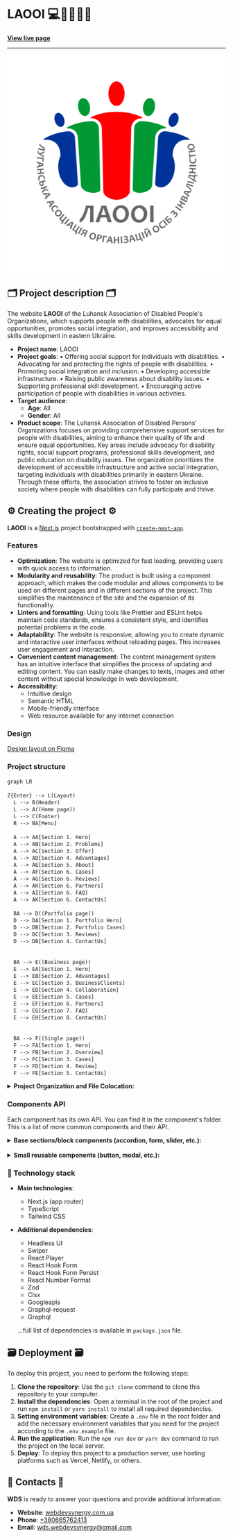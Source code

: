 # LAOOI 💻🧩👨🏿‍💻

**[View live page](https://laooi.org/)**

---

![Site image](./public/meta/og-image.jpg)

## 🗂️ Project description 🗂️

The website **LAOOI** of the Luhansk Association of Disabled People's
Organizations, which supports people with disabilities, advocates for equal
opportunities, promotes social integration, and improves accessibility and
skills development in eastern Ukraine.

- **Project name**: LAOOI
- **Project goals**: • Offering social support for individuals with
  disabilities. • Advocating for and protecting the rights of people with
  disabilities. • Promoting social integration and inclusion. • Developing
  accessible infrastructure. • Raising public awareness about disability issues.
  • Supporting professional skill development. • Encouraging active
  participation of people with disabilities in various activities.
- **Target audience**:
  - **Age**: All
  - **Gender**: All
- **Product scope**: The Luhansk Association of Disabled Persons’ Organizations
  focuses on providing comprehensive support services for people with
  disabilities, aiming to enhance their quality of life and ensure equal
  opportunities. Key areas include advocacy for disability rights, social
  support programs, professional skills development, and public education on
  disability issues. The organization prioritizes the development of accessible
  infrastructure and active social integration, targeting individuals with
  disabilities primarily in eastern Ukraine. Through these efforts, the
  association strives to foster an inclusive society where people with
  disabilities can fully participate and thrive.

## ⚙️ Creating the project ⚙️

**LAOOI** is a [Next.js](https://nextjs.org/) project bootstrapped with
[`create-next-app`](https://github.com/vercel/next.js/tree/canary/packages/create-next-app).

### Features

- **Optimization**: The website is optimized for fast loading, providing users
  with quick access to information.
- **Modularity and reusability**: The product is built using a component
  approach, which makes the code modular and allows components to be used on
  different pages and in different sections of the project. This simplifies the
  maintenance of the site and the expansion of its functionality.
- **Linters and formatting**: Using tools like Prettier and ESLint helps
  maintain code standards, ensures a consistent style, and identifies potential
  problems in the code.
- **Adaptability**: The website is responsive, allowing you to create dynamic
  and interactive user interfaces without reloading pages. This increases user
  engagement and interaction.
- **Convenient content management**: The content management system has an
  intuitive interface that simplifies the process of updating and editing
  content. You can easily make changes to texts, images and other content
  without special knowledge in web development.
- **Accessibility**:
  - Intuitive design
  - Semantic HTML
  - Mobile-friendly interface
  - Web resource available for any internet connection

### Design

[Design layout on Figma](https://www.figma.com/design/v3lhwJRtxWSqhLP4KkTNgk/Сайт-для-ЛАООІ?node-id=2-10&t=tTa3RbrP3hQlmQOc-1)

### Project structure

```mermaid
graph LR

Z{Enter} --> L(Layout)
  L --> B(Header)
  L --> A((Home page))
  L --> C(Footer)
  B --> BA[Menu]

  A --> AA[Section 1. Hero]
  A --> AB[Section 2. Problems]
  A --> AC[Section 3. Offer]
  A --> AD[Section 4. Advantages]
  A --> AE[Section 5. About]
  A --> AF[Section 6. Cases]
  A --> AG[Section 6. Reviews]
  A --> AH[Section 6. Partners]
  A --> AI[Section 6. FAQ]
  A --> AK[Section 6. ContactUs]

  BA --> D((Portfolio page))
  D --> DA[Section 1. Portfolio Hero]
  D --> DB[Section 2. Portfolio Cases]
  D --> DC[Section 3. Reviews]
  D --> DB[Section 4. ContactUs]


  BA --> E((Business page))
  E --> EA[Section 1. Hero]
  E --> EB[Section 2. Advantages]
  E --> EC[Section 3. BusinessClients]
  E --> ED[Section 4. Collaboration]
  E --> EE[Section 5. Cases]
  E --> EF[Section 6. Partners]
  E --> EG[Section 7. FAQ]
  E --> EH[Section 8. ContactUs]


  BA --> F((Single page))
  F --> FA[Section 1. Hero]
  F --> FB[Section 2. Overview]
  F --> FC[Section 3. Cases]
  F --> FD[Section 4. Review]
  F --> FE[Section 5. ContactUs]

```

<details>

<summary><b>Project Organization and File Colocation: </b></summary>

<br/>

```

|-- public -> static files
|-- src -> source directory with the main application code
  |-- actions -> asynchronous functions that are executed on the server
  |-- app -> pages and routing
    |-- / --> routing group for main UI
    |-- (portfolio) --> routing group for portfolio UI
    |-- (business) --> routing group for business UI
    |-- (single-page) --> routing group for dynamic page UI
  |-- components -> folder with reusable components
    |-- base -> base sections/block components (accordion, form, slider, etc.)
    |-- ui -> small reusable components (button, modal, etc.)
      |-- NameComponent -> folders for each component
        |-- NameComponent.tsx -> main component
        |-- NameComponent.module.css -> file for special components styles
        |-- index.ts -> file for re-export
        |-- types.ts -> file for special components types (props)
  |-- layout -> components that are used as a main template (header, footer)
  |-- sections -> folder with section components
  |-- data -> static data for the project (json)
  |-- types -> folder with reusable type definitions
  |-- utils -> additional reusable functions

```

</details>

### Components API

Each component has its own API. You can find it in the component's folder. This
is a list of more common components and their API.

<details>

<summary><b>Base sections/block components (accordion, form, slider, etc.): </b></summary>

<br/>

- #### AccessMenu

The component is a drop-down menu that contains buttons for controlling text
magnification, using grayscale, and underlining links throughout the site.

| Prop   | Default     | Description                                                    |
| ------ | ----------- | -------------------------------------------------------------- |
| `dict` | `undefined` | required, `IDictionary`, data stored in the project dictionary |

- #### AccordionMenu

A component that creates a list of collapsible link items, allowing users to
expand or collapse nested links.

| Prop          | Default     | Description                                                                                                                     |
| ------------- | ----------- | ------------------------------------------------------------------------------------------------------------------------------- |
| `children`    | `undefined` | required, Built-in ReactNode components                                                                                         |
| `data`        | `undefined` | required, `Array<{ title: string; name: string }>` - an array of objects containing `title` and `name` for each accordion item. |
| `handleClose` | `undefined` | required, A callback function that is triggered to close the accordion menu. It does not take any parameters.                   |

- #### BlogGallery

The `BlogGallery` component is designed to display a collection of blog posts in
a responsive grid format. If no posts are available, it renders a fallback
message with a description. Each post is displayed using the `PostCard`
component.

| Prop            | Default     | Description                                                                               |
| --------------- | ----------- | ----------------------------------------------------------------------------------------- |
| `posts`         | `undefined` | **Required**. An array of post objects to be displayed in the gallery.                    |
| `lang`          | `undefined` | **Required**. The language code for the content, used for localization in the `PostCard`. |
| `readMoreLabel` | `undefined` | **Required**. A string label for the "Read More" button displayed in each `PostCard`.     |
| `notFoundDescr` | `undefined` | **Required**. A string description to display when no posts are available in the gallery. |
| `pageName`      | `undefined` | **Required**. The name of the page, passed to the `PostCard` for contextual rendering.    |
| `labelTitle`    | `undefined` | An optional string displayed as a title or label in the `PostCard`.                       |

- #### ContactsForm

The `ContactsForm` component is a dynamic and customizable form used for
collecting user information and sending emails. It provides built-in validation,
persistence, and notification features.

| Prop   | Type   | Default     | Description                                                           |
| ------ | ------ | ----------- | --------------------------------------------------------------------- |
| `data` | Object | `undefined` | Required. Configuration object for form labels, fields, and messages. |

`data` Object Structure

| Field            | Type            | Description                                                        |
| ---------------- | --------------- | ------------------------------------------------------------------ |
| `formLabel`      | `string`        | The text displayed as the form's label at the top.                 |
| `submitBtnLabel` | `string`        | The text displayed on the submit button.                           |
| `inputs`         | `Array<Object>` | Array of input field configurations (e.g., name, email, phone).    |
| `select`         | `Object`        | Configuration for the dropdown field (e.g., options, placeholder). |
| `textArea`       | `Object`        | Configuration for the textarea field (e.g., name, label).          |
| `successSubmit`  | `string`        | Message displayed when the form submission is successful.          |
| `errorSubmit`    | `string`        | Message displayed when there is an error during submission.        |

- #### ContactSocials Component

The `ContactSocials` component renders a list of social media links with
corresponding icons. It is designed to be used in contact sections of a website,
providing quick access to social profiles.

| Prop    | Type   | Default     | Description                                                   |
| ------- | ------ | ----------- | ------------------------------------------------------------- |
| `links` | Array  | `undefined` | Required. An array of objects containing social link details. |
| `title` | String | `undefined` | Required. The title displayed above the list of social links. |

`links` Array Structure

Each item in the `links` array should have the following structure:

| Field           | Type   | Description                                                 |
| --------------- | ------ | ----------------------------------------------------------- |
| `label`         | String | The label displayed for the social link (e.g., "Facebook"). |
| `settings.href` | String | The URL for the social link.                                |

- #### DocumentsCategoryList

The `DocumentsCategoryList` component is designed to display a list of documents
categorized under a specific title. Each document is displayed using the
`DocumentCard` component. If no documents are provided, the component does not
render anything.

| Prop            | Default     | Description                                                                                |
| --------------- | ----------- | ------------------------------------------------------------------------------------------ |
| `categoryTitle` | `undefined` | **Required**. The title of the category displayed above the list of documents.             |
| `documents`     | `undefined` | **Required**. An array of document objects to be displayed in the list.                    |
| `fileLinks`     | `undefined` | **Required**. An object containing file link data passed to each `DocumentCard` component. |

- #### FooterBasement

A component that displays the footer's bottom section, including policy text,
copyright information, and links to the design and development credits. This
component adapts to different screen sizes by arranging content in a column
layout on smaller screens and switching to a row layout on larger screens.

| Prop         | Type                 | Default     | Description                                                                                    |
| ------------ | -------------------- | ----------- | ---------------------------------------------------------------------------------------------- |
| `data`       | `FooterBasementData` | `undefined` | **required**, an object containing `policy`, `designer`, and `developers` text content.        |
| `staticData` | `StaticFooterData`   | `undefined` | **required**, an object containing `organization`, `designUrl`, `developUrl`, and `policyUrl`. |
| `lang`       | `string`             | `undefined` | **required**, the language code to dynamically construct the policy link URL.                  |

- #### FooterSocialList

A component that displays a list of social media links with associated icons,
along with a call-to-action link. This component is responsive and adapts its
layout based on screen size.

| Prop        | Type                 | Default     | Description                                                                 |
| ----------- | -------------------- | ----------- | --------------------------------------------------------------------------- |
| `title`     | `string`             | `undefined` | **required**, the heading displayed above the social links.                 |
| `data`      | `FooterSocialItem[]` | `undefined` | **required**, an array of objects containing social media link information. |
| `linkTitle` | `string`             | `undefined` | **required**, the text for the call-to-action link.                         |
| `lang`      | `string`             | `undefined` | **required**, the language code to construct the contact page URL.          |

- #### MainNavList

A component that renders the main navigation of a site with embedded links

| Prop          | Default     | Description                                                                                                                                                           |
| ------------- | ----------- | --------------------------------------------------------------------------------------------------------------------------------------------------------------------- |
| `lang`        | `undefined` | required, `string`, current site language                                                                                                                             |
| `mainNav`     | `undefined` | required, `Array<{ name: string; href: string, embedded?: IMainNavEmbedded[] }>` - an array of objects containing `name` and `href` and `embedded` for each nav item. |
| `handleClose` | `undefined` | required, A callback function that is triggered to close the accordion menu. It does not take any parameters.                                                         |

- #### MediaList

The `MediaList` component is designed to display a list of media items in either
a "gallery" or "main" layout. Each media item is rendered using the `MediaCard`
component. If no items are available, a fallback message is displayed.

| Prop            | Default     | Description                                                                    |
| --------------- | ----------- | ------------------------------------------------------------------------------ |
| `items`         | `undefined` | **Required**. An array of media items to be displayed.                         |
| `type`          | `'gallery'` | The layout type of the media list. Options: `'gallery'` (default) or `'main'`. |
| `notFoundDescr` | `undefined` | An optional string description displayed when no items are available.          |

- #### MobileMenu

A component that renders the main navigation and language switcher on mobile and
tablet devices

| Prop       | Default     | Description                                                                                                                                                           |
| ---------- | ----------- | --------------------------------------------------------------------------------------------------------------------------------------------------------------------- |
| `dict`     | `undefined` | required, `IDictionary`, data stored in the project dictionary                                                                                                        |
| `children` | `undefined` | required, Built-in ReactNode components                                                                                                                               |
| `logoAlt`  | `undefined` | required, `string`, img description                                                                                                                                   |
| `lang`     | `undefined` | required, `string`, current site language                                                                                                                             |
| `mainNav`  | `undefined` | required, `Array<{ name: string; href: string, embedded?: IMainNavEmbedded[] }>` - an array of objects containing `name` and `href` and `embedded` for each nav item. |

- #### PartnersSliderWrap

Wrapper component for the slider in the partners section

| Prop        | Default     | Description                                                                                                                        |
| ----------- | ----------- | ---------------------------------------------------------------------------------------------------------------------------------- |
| `data`      | `undefined` | required, required, `Array<{ img: string; name: string}>` - an array of objects containing `img` and `name` for each partner item. |
| `className` | `undefined` | optional, `string`, adds custom css class to the Button component.                                                                 |

- #### TargetSliderWrap

Wrapper component for the slider in the target section

| Prop           | Default     | Description                                                                                                |
| -------------- | ----------- | ---------------------------------------------------------------------------------------------------------- |
| `targetGroups` | `undefined` | required, required, `Array<{ text: string}>` - an array of objects containing `text` for each target item. |
| `className`    | `undefined` | optional, `string`, adds custom css class to the Button component.                                         |

- #### PostSliderWrap

The `PostSliderWrap` component is a wrapper for a slider component designed to
display a collection of post-related images. It utilizes the `Slider` component
and renders each image using the `PostImageSlide` component.

| Prop        | Default     | Description                                                                    |
| ----------- | ----------- | ------------------------------------------------------------------------------ |
| `data`      | `undefined` | **Required**. An array of image objects containing `src` (URL) and `alt` text. |
| `className` | `undefined` | An optional CSS class string for additional customization of the component.    |

- #### DocumentsCategoryList

The `DocumentsCategoryList` component displays a categorized list of documents
with a title. Each document is rendered using the `DocumentCard` component, and
documents are sorted based on their `index` property before rendering.

| Prop            | Default     | Description                                                                               |
| --------------- | ----------- | ----------------------------------------------------------------------------------------- |
| `categoryTitle` | `undefined` | Required. A string representing the title of the document category.                       |
| `documents`     | `undefined` | Required. An array of document objects, each containing details like `title` and `index`. |
| `fileLinks`     | `undefined` | Optional. An array of file links associated with the documents.                           |

</details>

<br/>

<details>

<summary><b>Small reusable components (button, modal, etc.):</b></summary>

<br/>

- #### Accordion

A component that renders a list of collapsible accordion items, allowing users
to expand or collapse content sections.

| Prop        | Default     | Description                                                                                                                     |
| ----------- | ----------- | ------------------------------------------------------------------------------------------------------------------------------- |
| `data`      | `undefined` | required, `Array<{ title: string; text: string }>` - an array of objects containing `title` and `text` for each accordion item. |
| `className` | `undefined` | optional, `string`, adds custom css class to the Button component.                                                              |

- #### ActivitiesCard

A component that displays a card with a numeric counter and descriptive text.
The counter is animated on larger screens and formatted as a static number on
smaller screens. This component is responsive and adapts its layout based on
screen size.

| Prop       | Type     | Default     | Description                                                    |
| ---------- | -------- | ----------- | -------------------------------------------------------------- |
| `quantity` | `number` | `undefined` | **required**, the numeric value to be displayed.               |
| `text`     | `string` | `undefined` | **required**, the descriptive text displayed below the number. |

- #### ## AdvisorCard

A component that displays an advisor's profile with their photo, name, location,
phone number, and a link to their profile page. The component is responsive and
adapts its layout for different screen sizes.

| Prop      | Type     | Default     | Description                                                  |
| --------- | -------- | ----------- | ------------------------------------------------------------ |
| `advisor` | `object` | `undefined` | **required**                                                 |
| `lang`    | `string` | `undefined` | **required**, the language code for generating profile URLs. |
| `link`    | `object` | `undefined` | **required**, contains `path` and `label` for profile links. |

`advisor` Object Structure

| Field   | Type   | Description                            |
| ------- | ------ | -------------------------------------- |
| `photo` | String | The URL of the advisor's photo.        |
| `alt`   | String | The alt text for the advisor's photo.  |
| `name`  | String | The advisor's full name.               |
| `city`  | String | The city where the advisor is located. |
| `phone` | String | The advisor's phone number.            |

- #### MCounter

The `MCounter` component is an animated counter that smoothly transitions
between numerical values when it enters the viewport. It uses the
`framer-motion` library for animations.

| Prop        | Default | Description                                                                               |
| ----------- | ------- | ----------------------------------------------------------------------------------------- |
| `value`     | `0`     | **Required**. The target numerical value for the counter.                                 |
| `direction` | `'up'`  | Determines the animation direction: `'up'` for counting up or `'down'` for counting down. |
| `className` | `null`  | An optional CSS class string for styling the counter.                                     |

- #### MWrap

The `MWrap` component is a wrapper that animates its children into view using
`framer-motion`. It provides a smooth transition from an off-screen position to
their final position on the page.

| Prop       | Default | Description                                                  |
| ---------- | ------- | ------------------------------------------------------------ |
| `children` | `null`  | **Required**. React nodes to be rendered inside the wrapper. |

- #### ButtonLink Component

The `ButtonLink` component is a versatile button and link component designed for
consistency and reusability in UI. It supports multiple styles, configurations,
and functionality while maintaining a clean API.

| Name         | Type          | Default         | Description                                                              |
| ------------ | ------------- | --------------- | ------------------------------------------------------------------------ | --------------------------------------------------------------------- | ----------- | ---------------------------------------------- |
| `children`   | `ReactNode`   | Required        | Content inside the button or link, such as text or icons.                |
| `typeStyle`  | `'primary'    | 'secondary'     | 'light'                                                                  | 'transparent'`                                                        | `'primary'` | Determines the style variant of the component. |
| `type`       | `'button'     | 'link'`         | Required                                                                 | Specifies if the component should render as a `<button>` or `<Link>`. |
| `settings`   | `LinkSettings | ButtonSettings` | Required                                                                 | Configuration for the action or navigation (depends on `type`).       |
| `disabled`   | `boolean`     | `false`         | Disables the button (only applicable if `type` is `'button'`).           |
| `icon`       | `boolean`     | `true`          | Toggles the display of the arrow icon.                                   |
| `teamCard`   | `boolean`     | `false`         | Modifies the icon rotation, used in special contexts (e.g., team cards). |
| `isExpanded` | `boolean`     | `false`         | Adjusts the icon rotation to indicate expanded or collapsed states.      |
| `className`  | `string`      | `''`            | Additional custom classes for styling the component.                     |

# Styles Variants

The `typeStyle` prop controls the visual style of the component:

| Variant       | Description                                                              |
| ------------- | ------------------------------------------------------------------------ |
| `primary`     | Dark accent background with hover/focus states for primary actions.      |
| `secondary`   | Lighter accent background with hover/focus states for secondary actions. |
| `light`       | Light text on a slate background for less prominent actions.             |
| `transparent` | Transparent button with text emphasis for minimal UI interactions.       |

- #### CategorySelect

The `CategorySelect` component provides a dropdown menu for selecting a category
of posts (e.g., news, articles, events). It uses React state, Next.js hooks, and
URL query parameters to synchronize the selected category with the URL, enabling
the category selection to persist across page reloads.

| Prop               | Type     | Default | Description                                                                                             |
| ------------------ | -------- | ------- | ------------------------------------------------------------------------------------------------------- |
| `selectPostByType` | `object` | —       | **Required.** Contains the title and options for post categories (`news`, `articles`, `events`, `all`). |

- #### CircleButton

A circular button component designed to display content within a round button
and handle click actions.

| Prop        | Default     | Description                                                                                      |
| ----------- | ----------- | ------------------------------------------------------------------------------------------------ |
| `children`  | `undefined` | required, `ReactNode`, defines the content inside the button                                     |
| `action`    | `undefined` | required, `() => void`, function triggered when the button is clicked                            |
| `className` | `undefined` | optional, `string`, adds a custom CSS class to the CircleButton component for additional styling |

- #### DateStamp

The `DateStamp` component is a simple wrapper used to display a date or
timestamp in a styled `<p>` element. It is typically used to render text-based
date information with consistent styling.

| Prop       | Default     | Description                                                                               |
| ---------- | ----------- | ----------------------------------------------------------------------------------------- |
| `children` | `undefined` | Required. The content to be rendered inside the component, typically a date or timestamp. |

- #### DocumentCard

The `DocumentCard` component displays document information with options to view
and download a file. It includes styling, icons, and links for user interaction.

| Prop        | Default     | Description                                                                                   |
| ----------- | ----------- | --------------------------------------------------------------------------------------------- |
| `doc`       | `undefined` | Required. An object containing document details: `title` (string) and `fileUrl` (string).     |
| `fileLinks` | `undefined` | Required. An object containing labels for the links: `openFileLabel` and `downloadFileLabel`. |

- #### DropdownMenu

The component is a drop-down menu that can contain button or link elements.

| Prop             | Default        | Description                                                                             |
| ---------------- | -------------- | --------------------------------------------------------------------------------------- |
| `children`       | `undefined`    | required, `ReactNode`, accepts a button component that will open a menu when clicked    |
| `dataForButtons` | `undefined`    | optional, `Array`, array of objects with settings and data of menu button elements      |
| `dataForLinks`   | `undefined`    | optional, `Array`, array of objects with settings and data of menu link items           |
| `menuPosition`   | `bottom start` | optional, `string`, a line with a list of pages from which the menu location is counted |

- #### FooterNavList

A component that displays a list of navigation links in the footer section. It
presents a title for the navigation group and renders each link as a clickable
item.

| Prop       | Default     | Description                                                                                                                                                         |
| ---------- | ----------- | ------------------------------------------------------------------------------------------------------------------------------------------------------------------- |
| `children` | `undefined` | **required**, `ReactNode`, the title displayed for the navigation list.                                                                                             |
| `data`     | `[]`        | **required**, `IFooterNavEmbedded[]`, an array of objects containing the navigation links. Each object must include `name` (string) and `href` (string) properties. |
| `lang`     | `undefined` | required, `string`, current site language                                                                                                                           |

- #### FormField

The `FormField` component renders an input field for forms, including
validation, error handling, and accessibility features. It is designed to be
flexible and customizable for various types of form inputs.

| Prop       | Type   | Default     | Description                                                                            |
| ---------- | ------ | ----------- | -------------------------------------------------------------------------------------- |
| `config`   | Object | `undefined` | **Required.** Configuration object containing field properties such as type and label. |
| `register` | Func   | `undefined` | **Required.** A function from `react-hook-form` for registering the input field.       |
| `errors`   | Object | `undefined` | **Optional.** An object from `react-hook-form` containing validation errors.           |
| `trigger`  | Func   | `undefined` | **Optional.** A function from `react-hook-form` to trigger field validation.           |

config Object Structure

| Field               | Type   | Description                                                           |
| ------------------- | ------ | --------------------------------------------------------------------- |
| `type`              | String | The type of the input (e.g., `text`, `email`, `tel`).                 |
| `label`             | String | The label displayed for the input field.                              |
| `name`              | String | The name of the field (used for `react-hook-form` registration).      |
| `placeholder`       | String | Placeholder text for the input field.                                 |
| `validationOptions` | Object | Validation options (e.g., `required`, `pattern`) for the input field. |

- #### FormSelect

The `FormSelect` component renders a custom select dropdown with enhanced
accessibility, validation, and interactivity. It is designed for seamless
integration into forms using `react-hook-form`.

| Prop       | Type     | Default     | Description                                                                       |
| ---------- | -------- | ----------- | --------------------------------------------------------------------------------- |
| `data`     | Object   | `undefined` | **Required.** Configuration object containing options, labels, and placeholders.  |
| `register` | Function | `undefined` | **Required.** A function from `react-hook-form` for registering the select field. |
| `setValue` | Function | `undefined` | **Required.** A function from `react-hook-form` to set the field value.           |
| `errors`   | Object   | `undefined` | **Optional.** An object from `react-hook-form` containing validation errors.      |
| `trigger`  | Function | `undefined` | **Optional.** A function from `react-hook-form` to trigger field validation.      |
| `required` | Boolean  | `true`      | **Optional.** Determines if the field is required. Default is `true`.             |

data Object Structure

| Field         | Type   | Description                                                                                  |
| ------------- | ------ | -------------------------------------------------------------------------------------------- |
| `name`        | String | Name of the field (used for registration).                                                   |
| `title`       | String | Label displayed for the select field.                                                        |
| `placeholder` | String | Placeholder text displayed when no option is selected.                                       |
| `options`     | Array  | List of options. Each option is an object with `value`, `label`, and optional `description`. |
| `description` | String | Fallback description displayed below the select field.                                       |
| `errorText`   | String | Error message displayed when validation fails.                                               |

- #### FormTextField Component

The `FormTextField` component renders a customizable multiline text input field
for forms, integrating validation and real-time character count functionality.
It is designed for use with `react-hook-form`.

| Prop       | Type     | Default     | Description                                                                            |
| ---------- | -------- | ----------- | -------------------------------------------------------------------------------------- |
| `config`   | Object   | `undefined` | **Required.** Configuration object containing field details like label and validation. |
| `register` | Function | `undefined` | **Required.** A function from `react-hook-form` to register the text field.            |
| `errors`   | Object   | `undefined` | **Optional.** An object from `react-hook-form` containing validation errors.           |
| `trigger`  | Function | `undefined` | **Optional.** A function from `react-hook-form` to trigger field validation.           |

- #### Gallery

Component for displaying image cards for sections

| Prop   | Default     | Description                                                                                                                     |
| ------ | ----------- | ------------------------------------------------------------------------------------------------------------------------------- |
| `data` | `undefined` | required, required, `Array<{ src: string; alt: string}>` - an array of objects containing `src` and `alt` for each target item. |

- #### GallerySearchInput

The `GallerySearchInput` component provides a search input for filtering content
in a gallery. It manages user input, updates the URL query parameters
dynamically, and synchronizes with the browser's navigation state.

| Prop          | Default     | Description                                         |
| ------------- | ----------- | --------------------------------------------------- |
| `placeholder` | `undefined` | Required. A string that sets the input placeholder. |

- #### LangSwitcher

A component that displays the current site language and provides the ability to
change languages ​​to Ukrainian or English

| Prop       | Default     | Description                                    |
| ---------- | ----------- | ---------------------------------------------- |
| `lang`     | `undefined` | required, `string`, current site language      |
| `langCode` | `undefined` | required, `string`, static data, language code |

- #### Logo

Company Logo component, the logo image is wrapped in a link that leads to the
main page of the site

| Prop             | Default     | Description                                                                               |
| ---------------- | ----------- | ----------------------------------------------------------------------------------------- |
| `lang`           | `undefined` | required, `string`, current site language                                                 |
| `logoAlt`        | `undefined` | required, `string`, static data, description of the company logo image                    |
| `classNameImage` | `undefined` | optional, `string`, adds a custom CSS class to the link component for additional styling  |
| `classNameLink`  | `undefined` | optional, `string`, adds a custom CSS class to the image component for additional styling |

- #### Loader Component

The `Loader` component is a simple and customizable loading spinner built using
the `react-loader-spinner` library. It is ideal for indicating loading states in
your application.

| Prop          | Type    | Default | Description                                                           |
| ------------- | ------- | ------- | --------------------------------------------------------------------- |
| `color`       | String  | `grey`  | **Optional.** Defines the color of the loader's stroke.               |
| `size`        | Number  | `96`    | **Optional.** Specifies the width and height of the loader in pixels. |
| `strokeWidth` | Number  | `5`     | **Optional.** Sets the thickness of the loader's stroke.              |
| `visible`     | Boolean | `true`  | **Optional.** Controls whether the loader is visible or hidden.       |

- #### MediaCard Component

The `MediaCard` component is a responsive and interactive media link card. It
displays an image with a descriptive overlay, making it suitable for showcasing
links to external resources or media.

| Name       | Type     | Default  | Description                                             |
| ---------- | -------- | -------- | ------------------------------------------------------- |
| `imageUrl` | `string` | Required | The URL of the image to display in the card.            |
| `imageAlt` | `string` | Required | Alternative text for the image, used for accessibility. |
| `link`     | `string` | Required | The URL the card navigates to when clicked.             |

- #### NavEmbeddedLink

Component - main navigation nested link

| Prop          | Default     | Description                                                                                                   |
| ------------- | ----------- | ------------------------------------------------------------------------------------------------------------- |
| `data`        | `undefined` | required, `IMainNavEmbedded[]` - an array of objects for each nav item.                                       |
| `handleClose` | `undefined` | required, A callback function that is triggered to close the accordion menu. It does not take any parameters. |

- #### Pagination

The `Pagination` component provides navigation controls for paginated content.
It dynamically generates and renders page numbers while handling navigation
through query parameters.

| Prop          | Type     | Default | Description                                 |
| ------------- | -------- | ------- | ------------------------------------------- |
| `currentPage` | `number` | —       | Required. The currently active page.        |
| `totalPages`  | `number` | —       | Required. Total number of pages to display. |

- #### PartnersCard

Component card for the Partners section

| Prop   | Default     | Description                                      |
| ------ | ----------- | ------------------------------------------------ |
| `img`  | `undefined` | required, `string`, path to img                  |
| `name` | `undefined` | required, `string`, company name                 |
| `link` | `undefined` | required, `string`, link to an external resource |

- #### PostCard Component

The `PostCard` component is designed to display blog or gallery posts with
essential information, including an image (with a fallback), a title,
description, and metadata like the post date and label. It links to a detailed
page for each post, with a clean layout that adapts to various screen sizes.

| Name            | Type                   | Default  | Description                                                         |
| --------------- | ---------------------- | -------- | ------------------------------------------------------------------- | --------------------- |
| `post`          | `IPostBlogGalleryPage` | Required | An object containing the details of the post (image, title, etc.).  |
| `lang`          | `'uk'                  | 'en'`    | Required                                                            | Language of the page. |
| `readMoreLabel` | `string`               | Required | Text label for the "Read More" link.                                |
| `pageName`      | `string`               | Required | The name of the page for the post link (e.g., 'blog' or 'gallery'). |
| `labelTitle`    | `string`               | Optional | Custom label title displayed along with deadline (if applicable).   |

- #### Post Object

The `post` prop is an object with the following structure:

| Field      | Type     | Description                                                                                           |
| ---------- | -------- | ----------------------------------------------------------------------------------------------------- |
| `image`    | `string` | The URL of the post's preview image. If not provided, a default placeholder is displayed.             |
| `imageAlt` | `string` | Alternative text for the image.                                                                       |
| `label`    | `string` | The label or tag displayed over the image.                                                            |
| `title`    | `string` | The title of the post. Displayed as a clickable heading.                                              |
| `text`     | `string` | A brief description or excerpt of the post content.                                                   |
| `date`     | `string` | The post's publication date, formatted using the `formatDate` utility.                                |
| `postUrl`  | `string` | The unique URL slug for the post.                                                                     |
| `type`     | `string` | The type of the post (e.g., `'news'`, `'events'`, `'articles'`), passed to the `PostLabel` component. |

- #### PostCardCategorySelect Component

The `PostCardCategorySelect` component is used for rendering a category
selection dropdown that allows filtering posts by category. It also updates the
URL with the selected category.

| Field              | Type                | Description                                                                                                                                 |
| ------------------ | ------------------- | ------------------------------------------------------------------------------------------------------------------------------------------- |
| `selectPostByType` | `ISelectPostByType` | The object containing options for filtering posts. It includes a `title` and an `options` array with `value` and `label` for each category. |
| `queryKey`         | `string`            | The query parameter key used to update the URL with the selected category value.                                                            |

- #### PostImageSlide

The `PostImageSlide` component displays an image with a responsive layout,
tailored for various screen sizes. The image is rendered using Next.js' `Image`
component, optimizing performance by providing proper width, height, and lazy
loading.

| Prop    | Type     | Default | Description                                                              |
| ------- | -------- | ------- | ------------------------------------------------------------------------ |
| `image` | `object` | —       | Required. An object containing `src` and `alt` properties for the image. |

- #### PostLabel

A versatile label component designed to display a tag or label with customizable
styles, such as indicating types of posts (e.g., "news", "events", "articles").

| Prop        | Default     | Description                                                                                                                                      |
| ----------- | ----------- | ------------------------------------------------------------------------------------------------------------------------------------------------ |
| `type`      | `undefined` | **Required**. A string indicating the type of the post (e.g., `'news'`, `'events'`, `'articles'`). The `type` determines the label's text color. |
| `children`  | `undefined` | **Required**. Content to be displayed within the label. Usually, this is the text of the label.                                                  |
| `typeStyle` | `'primary'` | Optional. Defines the label's style variant. Accepts `'primary'` or `'secondary'`. Affects background and position styles.                       |
| `className` | `undefined` | Optional. Additional CSS class names for further customization.                                                                                  |

- #### PostText

Description of the component and its purpose

| Prop   | Default | Description                    |
| ------ | ------- | ------------------------------ |
| `prop` | `value` | required/optional, description |

- #### PrivacyPolicyPortableText Component

The `PrivacyPolicyPortableText` component is used for rendering portable text
(formatted content) in a privacy policy section, using the `next-sanity`
library.

| Field   | Type                  | Description                                                                                                                                         |
| ------- | --------------------- | --------------------------------------------------------------------------------------------------------------------------------------------------- |
| `value` | `PortableTextBlock[]` | An array of portable text blocks that represent the structured content of the privacy policy. Each block can be a heading, paragraph, or list item. |

- PortableTextBlock Object

The `value` prop contains an array of `PortableTextBlock` objects. These blocks
can have different types, such as `block`, `list`, or `marks`, which are
rendered in a specific way. Each block can have the following structure:

| Field      | Type              | Description                                               |
| ---------- | ----------------- | --------------------------------------------------------- |
| `children` | `React.ReactNode` | The content of the block (e.g., text or nested elements). |

- Block Components

The `PortableText` component is customized to render different types of blocks
with specific styles:

- **Headings**:
  - `h2`: Renders as a large heading with bold text and appropriate spacing.
  - `h3`: Renders as a smaller heading with bold text and appropriate spacing.
- **Paragraphs**:

  - `normal`: Renders as a standard paragraph with some margin and normal text.

- **Lists**:

  - `bullet`: Renders an unordered list with bullet points and padding.
  - `number`: Renders an ordered list with numbered points and padding.

- **List Items**:

  - `bullet`: Renders each list item without additional margin.
  - `number`: Renders each ordered list item without additional margin.

- **Marks**:

  - `strong`: Renders as bold text.
  - `em`: Renders as italicized text.
  - `underline`: Renders as underlined text.

- #### ProjectContent Component

The `ProjectContent` component is responsible for rendering a list of
project-related content, with customizable sections including titles, text, and
formatted portable text content.

| Field  | Type    | Description                                     |
| ------ | ------- | ----------------------------------------------- | --------------------------------------------------------------------------------------------------------------------------------------------------------------------------- |
| `body` | `string | { title: string; text: PortableTextBlock[] }[]` | An optional array of content sections, where each section has a `title` and a `text` (formatted portable text). If `body` is a string, it's treated as a simple text block. |

**PortableTextBlock Object**

The `text` prop contains an array of `PortableTextBlock` objects. These blocks
represent various content types (e.g., headings, paragraphs, lists, quotes).
Each block can have the following structure:

| Field      | Type              | Description                                               |
| ---------- | ----------------- | --------------------------------------------------------- |
| `children` | `React.ReactNode` | The content of the block (e.g., text or nested elements). |

**Block Components**

The `PortableText` component is customized to render different types of blocks
with specific styles:

- **Headings**:
  - `h2`: Renders as a larger heading with bold text.
  - `h3`: Renders as a smaller heading with semi-bold text.
- **Paragraphs**:

  - `normal`: Renders as a standard paragraph with normal text.

- **Blockquote**:

  - `blockquote`: Renders a blockquote with a left border and italicized text.

- **Lists**:

  - `bullet`: Renders an unordered list with bullet points and padding.
  - `number`: Renders an ordered list with numbered items and padding.

- **List Items**:

  - `bullet`: Renders each unordered list item without additional margin.
  - `number`: Renders each ordered list item without additional margin.

- **Marks**:

  - `strong`: Renders as bold text.
  - `em`: Renders as italicized text.
  - `underline`: Renders as underlined text.
  - `link`: Renders a link with an optional icon and hover effects.

- #### ReadMoreBtn

The `ReadMoreBtn` component is a button that toggles the expanded state of a
card element, displaying different labels based on the expansion state. It is
used for showing more content within a card, such as detailed information or
actions.

| Field             | Type                   | Description                                                                                    |
| ----------------- | ---------------------- | ---------------------------------------------------------------------------------------------- |
| `readMoreLabel`   | `string`               | The label displayed on the button when the content is collapsed (e.g., "Read More").           |
| `className`       | `string` _(optional)_  | Additional CSS class(es) for custom styling of the button container.                           |
| `cardId`          | `number` _(optional)_  | The unique identifier of the card. Used to track the expansion state of the card.              |
| `type`            | `string` _(optional)_  | The type of the card (e.g., 'team'). Determines specific behavior (e.g., toggling expansion).  |
| `teamClosedLabel` | `string` _(optional)_  | The label displayed when the content is expanded (e.g., "Close").                              |
| `teamCard`        | `boolean` _(optional)_ | If `true`, it triggers specific actions related to team cards (like showing/hiding backdrops). |

**Component Behavior**

- **Expansion State**: The button toggles the expanded state of the card. If the
  card is expanded, it shows the `teamClosedLabel`; otherwise, it shows the
  `readMoreLabel`.
- **MutationObserver**: The component uses a `MutationObserver` to track changes
  to the `data-expanded` attribute on the card element, updating the button's
  state accordingly.
- **Card Element Interaction**: When clicked, the button toggles the
  `data-expanded` attribute on the card element and manages the visibility of a
  backdrop element related to the team card.

- #### ScrollToTopButton

A floating button that appears after the user scrolls down the page and enables
smooth scrolling back to the top when clicked. Useful for improving navigation
on long pages.

- #### Details:

The button becomes visible when the user scrolls more than 1000 pixels
vertically. Clicking the button triggers a smooth scroll to the top of the page.
Visibility is dynamically toggled using a combination of React state (isVisible)
and scroll event listeners.

- #### SearchInput

A component for entering search queries on a website. It has a separate state
for desktop devices, where a button appears that opens the search field when
clicked.

| Prop          | Default     | Description                                                        |
| ------------- | ----------- | ------------------------------------------------------------------ |
| `placeholder` | `undefined` | Required, `string`, sets the placeholder text for the input field. |
| `desktop`     | `undefined` | Optional, `boolean`, enables desktop mode with a button trigger.   |
| `lang`        | `undefined` | Required, `string`, determines the language for the search URL.    |
| `searchPage`  | `false`     | Optional, `boolean`, ensures visibility on large screens (`xl`).   |
| `className`   | `undefined` | Optional, `string`, additional CSS classes for styling.            |

- #### SelectByDate

The `SelectByDate` component is a dropdown menu used for sorting items by date,
providing the user with options to filter by "newest" or "oldest." It utilizes
React state and Next.js hooks for managing URL search parameters and rendering
the appropriate sort option.

| Prop               | Type     | Default | Description                                                                 |
| ------------------ | -------- | ------- | --------------------------------------------------------------------------- |
| `selectSortByDate` | `object` | —       | **Required.** Contains the title and options (`old` and `new`) for sorting. |

- #### Slider

| Prop             | Default     | Description                                                                                               |
| ---------------- | ----------- | --------------------------------------------------------------------------------------------------------- |
| `slideComponent` | -           | required, `React.FC<any>`, It`s the component that will be rendered as side.                              |
| `slidesData`     | -           | required, `Record<string, any>[]`, It is a array with slide`s objects                                     |
| `section`        | -           | required, `cases`, `reviews`, `partners`, `advantages`, name of the section where slider will be rendered |
| `wrapClassName`  | `undefined` | optional, `string`, adds custom css class to the Swiper component.                                        |
| `slideClassName` | `undefined` | optional, `string`, adds custom css class to the SlideComponent component.                                |

- #### SliderButton

A button component designed for slider navigation, allowing users to navigate to
the previous or next slide with visual indicators.

| Prop              | Default     | Description                                                                                                              |
| ----------------- | ----------- | ------------------------------------------------------------------------------------------------------------------------ |
| `ariaLabel`       | `undefined` | **Required**. A string used for the `aria-label` attribute to improve accessibility by describing the button's function. |
| `customClassName` | `undefined` | Optional. A string of additional CSS class names for customizing the button's appearance.                                |
| `direction`       | `undefined` | **Required**. A string indicating the button's direction, either `'prev'` or `'next'`.                                   |

- #### TargetCard

Component card for the Target section

| Prop   | Default     | Description              |
| ------ | ----------- | ------------------------ |
| `text` | `undefined` | required, `string`, text |

- #### TeamCard

A component for displaying team members, including their name, position,
description, photo, and a link to their Facebook profile.

| Prop              | Default     | Description                                                              |
| ----------------- | ----------- | ------------------------------------------------------------------------ |
| `teamMember`      | `undefined` | Required, `object`, contains team member details (name, position, etc.). |
| `readMoreLabel`   | `undefined` | Required, `string`, label for the "Read More" button.                    |
| `isExpanded`      | `false`     | Optional, `boolean`, determines whether the card is expanded.            |
| `teamClosedLabel` | `undefined` | Optional, `string`, label for closing the expanded state.                |
| `className`       | `undefined` | Optional, `string`, additional CSS classes for styling.                  |
|                   |

**Component Behavior**

- **Expansion State**: The card toggles between expanded and collapsed states.
  The button text changes based on whether the description is expanded or not.
- **Image & Social Link**: Displays the team member's photo, along with a social
  media icon (e.g., Facebook) that links to their profile.
- **Description**: Displays the team member's name, position, and a description
  with a maximum of 7 lines of text. The "Read More" button expands the
  description if the content exceeds this limit.

- #### Title

A versatile title component that renders a styled heading (`h1`, `h2`, etc.)
with customizable styles based on provided props.

| Prop        | Default     | Description                                                                                                                                   |
| ----------- | ----------- | --------------------------------------------------------------------------------------------------------------------------------------------- |
| `children`  | `undefined` | required, `ReactNode`, content displayed inside the title                                                                                     |
| `tag`       | `h2`        | optional, `string`, specifies the HTML tag to render as (`h1`, `h2`, `h3`, etc.)                                                              |
| `style`     | `second`    | optional, can take values `main`, `second`, or `third`, each representing different text styles for the title                                 |
| `className` | `undefined` | optional, `string`, adds custom CSS classes for additional styling on the title component                                                     |
| `hidden`    | `false`     | optional, `boolean`, if `true`, applies the `visually-hidden` class to hide the title visually while keeping it accessible for screen readers |

- #### TooltipMenu

A component that creates a list of collapsible link items, allowing users to
expand or collapse nested links.

| Prop          | Default     | Description                                                                                                   |
| ------------- | ----------- | ------------------------------------------------------------------------------------------------------------- |
| `children`    | `undefined` | required, Built-in ReactNode components                                                                       |
| `data`        | `undefined` | required, `IMainNavEmbedded[]` - an array of objects for each nav item.                                       |
| `handleClose` | `undefined` | required, A callback function that is triggered to close the accordion menu. It does not take any parameters. |

- #### VideoPlayer

Video player component. Plays videos of different sizes. A link to the video is
expected in the props

| Prop     | Default     | Description                                         |
| -------- | ----------- | --------------------------------------------------- |
| `url`    | `undefined` | required, `string`, value of the path to the video  |
| `poster` | `undefined` | required, `string`, value of the path to the poster |

</details>

### 🚧 Technology stack

- **Main technologies**:

  - Next.js (app router)
  - TypeScript
  - Tailwind CSS

- **Additional dependencies**:

  - Headless UI
  - Swiper
  - React Player
  - React Hook Form
  - React Hook Form Persist
  - React Number Format
  - Zod
  - Clsx
  - Googleapis
  - Graphql-request
  - Graphql

  ...full list of dependencies is available in `package.json` file.

## 🗃️ Deployment 🗃️

To deploy this project, you need to perform the following steps:

1. **Clone the repository**: Use the `git clone` command to clone this
   repository to your computer.
2. **Install the dependencies**: Open a terminal in the root of the project and
   run `npm install` or `yarn install` to install all required dependencies.
3. **Setting environment variables**: Create a `.env` file in the root folder
   and add the necessary environment variables that you need for the project
   according to the `.env.example` file.
4. **Run the application**: Run the `npm run dev` or `yarn dev` command to run
   the project on the local server.
5. **Deploy**: To deploy this project to a production server, use hosting
   platforms such as Vercel, Netlify, or others.

## 📱 Contacts 📱

**WDS** is ready to answer your questions and provide additional information:

- **Website**: [webdevsynergy.com.ua](https://www.webdevsynergy.com.ua)
- **Phone**: <a href="tel:+380665762413">+380665762413</a>
- **Email**: [wds.webdevsynergy@gmail.com](mailto:wds.webdevsynergy@gmail.com)
